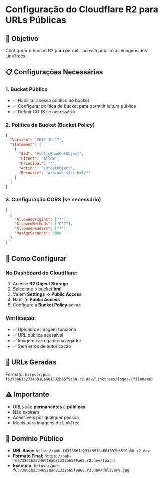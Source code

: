# Configuração do Cloudflare R2 para URLs Públicas

## 🎯 **Objetivo**
Configurar o bucket R2 para permitir acesso público às imagens dos LinkTrees.

## 📋 **Configurações Necessárias**

### 1. **Bucket Público**
- ✅ Habilitar acesso público no bucket
- ✅ Configurar política de bucket para permitir leitura pública
- ✅ Definir CORS se necessário

### 2. **Política de Bucket (Bucket Policy)**
```json
{
  "Version": "2012-10-17",
  "Statement": [
    {
      "Sid": "PublicReadGetObject",
      "Effect": "Allow",
      "Principal": "*",
      "Action": "s3:GetObject",
      "Resource": "arn:aws:s3:::hml/*"
    }
  ]
}
```

### 3. **Configuração CORS (se necessário)**
```json
[
  {
    "AllowedOrigins": ["*"],
    "AllowedMethods": ["GET"],
    "AllowedHeaders": ["*"],
    "MaxAgeSeconds": 3000
  }
]
```

## 🔧 **Como Configurar**

### **No Dashboard do Cloudflare:**
1. Acesse **R2 Object Storage**
2. Selecione o bucket **hml**
3. Vá em **Settings** → **Public Access**
4. Habilite **Public Access**
5. Configure a **Bucket Policy** acima

### **Verificação:**
- ✅ Upload de imagem funciona
- ✅ URL pública acessível
- ✅ Imagem carrega no navegador
- ✅ Sem erros de autorização

## 🚀 **URLs Geradas**
Formato: `https://pub-f6373861b23346918a681332b65f9a68.r2.dev/linktrees/logos/[filename]`

## ⚠️ **Importante**
- URLs são **permanentes** e **públicas**
- Não expiram
- Acessíveis por qualquer pessoa
- Ideais para imagens de LinkTree

## 🔗 **Domínio Público**
- **URL Base:** `https://pub-f6373861b23346918a681332b65f9a68.r2.dev`
- **Formato Final:** `https://pub-f6373861b23346918a681332b65f9a68.r2.dev/[path]`
- **Exemplo:** `https://pub-f6373861b23346918a681332b65f9a68.r2.dev/delivery.jpg` 